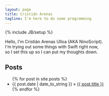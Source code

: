 ```yaml
---
layout: page
title: Cristián Arenas
tagline: I'm here to do some programming
---
```

{% include JB/setup %}

Hello, I'm Cristián Arenas Ulloa (AKA NinoScript).
<br>I'm trying out some things with Swift right now,
<br>so I set this up so I can put my thoughts down.

## Posts

<ul class="posts">
	{% for post in site.posts %}
		<li><span>{{ post.date | date_to_string }}</span> &raquo; <a href="{{ BASE_PATH }}{{ post.url }}">{{ post.title }}</a></li>
	{% endfor %}
</ul>

